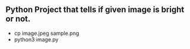 ## Python Project that tells if given image is bright or not.

+ cp image.jpeg sample.png
+ python3 image.py

